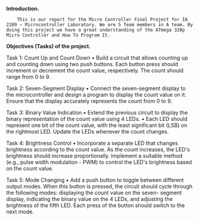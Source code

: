   **Introduction.**
  
        This is our report for the Micro Controller Final Project for IA 2209 – Microcontroller Laboratory. We are 5 Team members in A team. By doing this project we have a great understanding of the ATmega 328p Micro Controller and How To Program It. 
 
  **Objectives (Tasks) of the project.**
          
   Task 1: Count Up and Count Down • Build a circuit that allows counting up and counting down using two push buttons. Each button press should increment or decrement the count value, respectively. The count should 
   range from 0 to 9. 
 
   Task 2: Seven-Segment Display • Connect the seven-segment display to the microcontroller and design a program to display the count value on it. Ensure that the display accurately represents the count 
   from 0 to 9. 
 
   Task 3: Binary Value Indication • Extend the previous circuit to display the binary representation of the count value using 4 LEDs. • Each LED should represent one bit of the count value, with the least 
   significant bit (LSB) on the rightmost LED. Update the LEDs whenever the count changes. 
 
   Task 4: Brightness Control • Incorporate a separate LED that changes brightness according to the count value. As the count increases, the LED's brightness should increase proportionally. Implement a suitable 
   method (e.g., pulse width modulation - PWM) to control the LED's brightness based on the count value. 
 
   Task 5: Mode Changing • Add a push button to toggle between different output modes. When this button is pressed, the circuit should cycle through the following modes: displaying the count value on the seven- 
   segment display, indicating the binary value on the 4 LEDs, and adjusting the brightness of the fifth LED. Each press of the button should switch to the next mode. 
